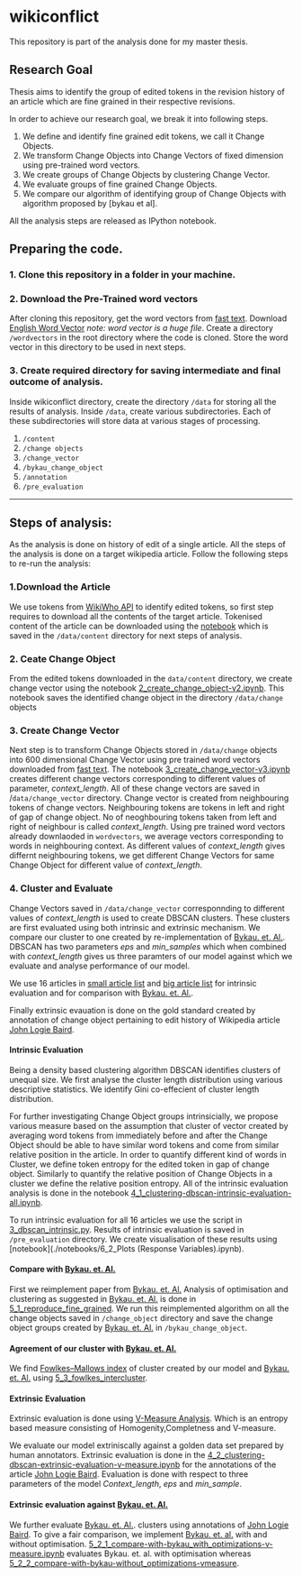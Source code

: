 # wikiconflict

This repository is part of the analysis done for my master thesis.

## Research Goal
 Thesis aims to identify the group of edited tokens in the revision history of an article which are fine grained in their respective revisions.
 
In order to achieve our research goal, we break it into following steps.

1. We define and identify fine grained edit tokens, we call it Change Objects.
2. We transform Change Objects into Change Vectors of fixed dimension using pre-trained word vectors.
3. We create groups of Change Objects by clustering Change Vector.
4. We evaluate groups of fine grained Change Objects.
5. We compare our algorithm of identifying  group of Change Objects with algorithm proposed by [bykau et al].

All the analysis steps are released as IPython notebook.



## Preparing the code.
### 1. Clone this repository in a folder in your machine.

### 2. Download the Pre-Trained word vectors
After cloning this repository, get the word vectors from [fast text](https://github.com/facebookresearch/fastText/blob/master/docs/pretrained-vectors.md). Download [English Word Vector](https://dl.fbaipublicfiles.com/fasttext/vectors-wiki/wiki.en.vec) *note: word vector is a huge file*. Create a directory `/wordvectors` in the root directory where the code is cloned. Store the word vector in this directory to be used in next steps.

### 3. Create required directory for saving intermediate and final outcome of analysis.

Inside wikiconflict directory, create the directory `/data` for storing all the results of analysis.
Inside `/data`, create various subdirectories. Each of these subdirectories will store data at various stages of processing. 
1. `/content`
2. `/change objects`
3. `/change_vector`
4. `/bykau_change_object`
5. `/annotation`
6. `/pre_evaluation`

-----

## Steps of analysis:
As the analysis is done on history of edit of a single article. All the steps of the analysis is done on a target wikipedia article. Follow the following steps to re-run the analysis:

### 1.Download the Article
We use tokens from [WikiWho API](https://api.wikiwho.net/en/api/v1.0.0-beta/#/) to identify edited tokens, so first step requires to download all the contents of the target article. 
Tokenised content of the article can be downloaded using the [notebook](./notebooks/1_download_rev_content.ipynb) which is saved in the `/data/content` directory for next steps of analysis.

### 2. Ceate Change Object

From the edited tokens downloaded in the `data/content` directory, we create change vector using the notebook [2_create_change_object-v2.ipynb](./notebooks/2_create_change_object-v2.ipynb). This notebook saves the identified change object in the directory `/data/change` objects

### 3. Create Change Vector

Next step is to transform Change Objects stored in `/data/change` objects into 600 dimensional Change Vector using pre trained word vectors downloaded from [fast text](https://github.com/facebookresearch/fastText/blob/master/docs/pretrained-vectors.md). 
The notebook [3_create_change_vector-v3.ipynb](./notebooks/[3_create_change_vector-v3.ipynb]) creates different change vectors corresponding to different values of parameter, *context_length*. All of these change vectors are saved in /`data/change_vector` directory. Change vector is created from neighbouring tokens of change vectors. Neighbouring tokens are tokens in left and right of gap of change object. No of neoghbouring tokens taken from left and right of neighbour is called *context_length*. Using pre trained word vectors already downlaoded in `wordvectors`, we average vectors corresponding to  words in neighbouring context. As different values of *context_length* gives differnt neighbouring tokens, we get different Change Vectors for same Change Object for different value of *context_length*.

### 4. Cluster and Evaluate
Change Vectors saved in `/data/change_vector` corresponnding to different values of *context_length* is used to create DBSCAN clusters. These clusters are first evaluated using both intrinsic and extrinsic mechanism. We compare our cluster to one created by re-implementation of [Bykau. et. Al.](https://velgias.github.io/docs/BykauKSV15.pdf). DBSCAN has two parameters *eps* and *min_samples* which when combined with *context_length* gives us three paramters of our model against which we evaluate and analyse performance of our model.

 We use 16 articles in [small article list](https://github.com/acifer/wikiconflict/blob/master/conflicted_article.csv) and [big article list](https://github.com/acifer/wikiconflict/blob/master/conflicted_article-big.csv) for intrinsic evaluation and for comparison with [Bykau. et. Al.](https://velgias.github.io/docs/BykauKSV15.pdf).
 
Finally extrinsic evauation is done on the gold standard created by annotation of change object pertaining to edit history of Wikipedia article [John Logie Baird](https://en.wikipedia.org/wiki/John_Logie_Baird).


#### Intrinsic Evaluation
 
Being a density based clustering algorithm DBSCAN identifies clusters of unequal size. We first analyse the cluster length distribution using various descriptive statistics. We identify Gini co-effecient of cluster length distribution.

For further investigating Change Object groups intrinsicially, we propose various measure based on the assumption that cluster of vector created by averaging word tokens from immediately before and after the Change Object should be able to have similar word tokens and come from similar relative position in the article.  In order to quantify different kind of words in Cluster, we define token entropy for the edited token in gap of change object. Similarly to quantify the relative position of Change Objects in a cluster we define the relative position entropy. All of the intrinsic evaluation analysis is done in the notebook [4_1_clustering-dbscan-intrinsic-evaluation-all.ipynb](./notebooks/4_1_clustering-dbscan-intrinsic-evaluation-all.ipynb). 

To run intrinsic evaluation for all 16 articles we use the script in [3_dbscan_intrinsic.py](./scripts/3_dbscan_intrinsic.py). Results of intrinsic evaluation is saved in `/pre_evaluation` directory. We create visualisation of these results using [notebook](./notebooks/6_2_Plots (Response Variables).ipynb).


#### Compare with [Bykau. et. Al.](https://velgias.github.io/docs/BykauKSV15.pdf)

First we reimplement paper from [Bykau. et. Al.](https://velgias.github.io/docs/BykauKSV15.pdf) Analysis of optimisation and clustering as suggested in [Bykau. et. Al.](https://velgias.github.io/docs/BykauKSV15.pdf) is done in  [5_1_reproduce_fine_grained](./notebooks/5_1_reproduce_fine_grained.ipynb). We run this reimplemented algorithm on all the change objects saved in `/change_object` directory and save the change object groups created by [Bykau. et. Al.](https://velgias.github.io/docs/BykauKSV15.pdf) in `/bykau_change_object`.

####  Agreement of our cluster with [Bykau. et. Al.](https://velgias.github.io/docs/BykauKSV15.pdf)

We find [Fowlkes–Mallows index](https://en.wikipedia.org/wiki/Fowlkes–Mallows_index) of cluster created by our model and [Bykau. et. Al.](https://velgias.github.io/docs/BykauKSV15.pdf) using [5_3_fowlkes_intercluster](./notebooks/5_3_fowlkes_intercluster.ipynb).


#### Extrinsic Evaluation
Extrinsic evaluation is done using [V-Measure Analysis](http://www1.cs.columbia.edu/~amaxwell/pubs/v_measure-emnlp07.pdf). Which is an entropy based measure consisting of Homogenity,Completness and V-measure.

We evaluate our model extriniscally against a golden data set prepared by human annotators. Extrinsic evaluation is done in the [4_2_clustering-dbscan-extrinsic-evaluation-v-measure.ipynb](./notebooks/4_2_clustering-dbscan-extrinsic-evaluation-v-measure.ipynb) for the annotations of the article [John Logie Baird](https://en.wikipedia.org/wiki/John_Logie_Baird). Evaluation is done with respect to three parameters of the model *Context_length*, *eps* and *min_sample*. 

#### Extrinsic evaluation against [Bykau. et. Al.](https://velgias.github.io/docs/BykauKSV15.pdf)
 
 We further evaluate [Bykau. et. Al.](https://velgias.github.io/docs/BykauKSV15.pdf). clusters using annotations of  [John Logie Baird](https://en.wikipedia.org/wiki/John_Logie_Baird). To give a fair comparison, we implement [Bykau. et. al.](https://velgias.github.io/docs/BykauKSV15.pdf) with and without optimisation. [5_2_1_compare-with-bykau_with_optimizations-v-measure.ipynb](./notebooks//5_2_1_compare-with-bykau_with_optimizations-v-measure.ipynb) evaluates Bykau. et. al. with optimisation whereas [5_2_2_compare-with-bykau-without_optimizations-vmeasure](./notebooks/5_2_2_compare-with-bykau-without_optimizations-vmeasure.ipynb).
